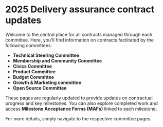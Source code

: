 # 2025 Delivery assurance contract updates

Welcome to the central place for all contracts managed through each committee. Here, you'll find information on contracts facilitated by the following committees:

* **Technical Steering Committee**
* **Membership and Community Committee**
* **Civics Committee**
* **Product Committee**
* **Budget Committee**
* **Growth & Marketing committee**
* **Open Source Committee**

These pages are regularly updated to provide updates on contractual progress and key milestones. You can also explore completed work and access **Milestone Acceptance Forms (MAFs)** linked to each milestone.

For more details, simply navigate to the respective committee pages.
